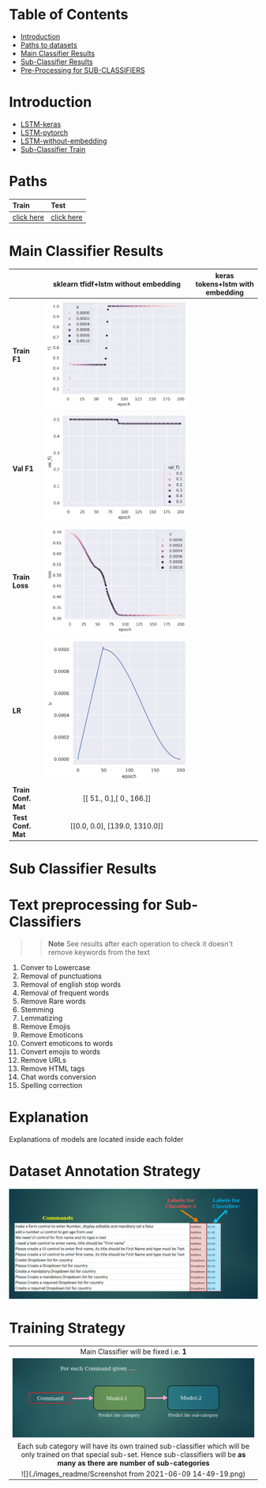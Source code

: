 
# Table of Contents

- [Introduction](#introduction)
- [Paths to datasets](#paths)
- [Main Classifier Results](#main-classifier-results)
- [Sub-Classifier Results](#sub-classifier-results)
- [Pre-Processing for SUB-CLASSIFIERS](#text-preprocessing-for-sub-classifiers)

# Introduction 


- [LSTM-keras](lstm_keras_nltk)
- [LSTM-pytorch](lstm_torch_tokenizer)
- [LSTM-without-embedding](lstm_without_embedding)
- [Sub-Classifier Train](./sub_classifiers)

# Paths
| Train | Test |
| :---------- | :-------------|
|[click here](https://bitbucket.org/nahmed_Ultimus/ai_all-assignments/src/03dd7b0ed8bc2b734835a2ea400620a54e30a6df/dataset/Ultimus%20Work/Commands_with_labels.csv#lines-1)       |   [click here](https://bitbucket.org/nahmed_Ultimus/ai_all-assignments/src/03dd7b0ed8bc2b734835a2ea400620a54e30a6df/dataset/validation_data/val.csv#lines-1) |



# Main Classifier Results

| | sklearn tfidf+lstm without embedding | keras tokens+lstm with embedding |
|:-----| :-----------------: | :-----------: |
|**Train F1** | ![](lstm_without_embedding/epoch_f1.png)| |
| **Val F1** | ![](lstm_without_embedding/val_epoch_f1.png)| |
|**Train Loss** | ![](lstm_without_embedding/epoch_loss.png)|  |
| **LR** |![](lstm_without_embedding/epoch_lr.png)|  |
| **Train Conf. Mat** |  [[ 51.,   0.],[  0., 166.]]  |
| **Test Conf. Mat** |  [[0.0, 0.0], [139.0, 1310.0]]  |


# Sub Classifier Results

<a name="text-preprocessing-for-sub-classifiers"></a>
# Text preprocessing for Sub-Classifiers

>> **Note** See results after each operation to check it doesn't remove keywords from the text

1. Conver to Lowercase
1. Removal of punctuations
1. Removal of english stop words
1. Removal of frequent words
1. Remove Rare words
1. Stemming
1. Lemmatizing
1. Remove Emojis
1. Remove Emoticons
1. Convert emoticons to words
1. Convert emojis to words
1. Remove URLs 
1. Remove HTML tags
1. Chat words conversion
1. Spelling correction


# Explanation

Explanations of models are located inside each folder



# Dataset Annotation Strategy

![](./images_readme/Screenshot%20from%202021-06-09%2014-49-00.png)

# Training Strategy

|      |
|:--------:|
|Main Classifier will be fixed i.e. **1**  |
|![](./images_readme/Screenshot%20from%202021-06-09%2014-49-07.png)|
|Each sub category will have its own trained sub-classifier which will be only trained on that special sub-set. Hence sub-classifiers will be **as many as there are number of sub-categories** |
|![](./images_readme/Screenshot from 2021-06-09 14-49-19.png)|
